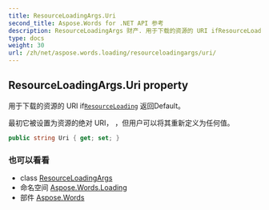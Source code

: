 ```yaml
---
title: ResourceLoadingArgs.Uri
second_title: Aspose.Words for .NET API 参考
description: ResourceLoadingArgs 财产. 用于下载的资源的 URI ifResourceLoading 返回Default
type: docs
weight: 30
url: /zh/net/aspose.words.loading/resourceloadingargs/uri/
---
```

## ResourceLoadingArgs.Uri property

用于下载的资源的 URI if[`ResourceLoading`](../../iresourceloadingcallback/resourceloading/) 返回Default。

最初它被设置为资源的绝对 URI， ，但用户可以将其重新定义为任何值。

```csharp
public string Uri { get; set; }
```

### 也可以看看

* class [ResourceLoadingArgs](../)
* 命名空间 [Aspose.Words.Loading](../../resourceloadingargs/)
* 部件 [Aspose.Words](../../../)


